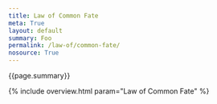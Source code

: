 ```yaml
---
title: Law of Common Fate
meta: True
layout: default
summary: Foo
permalink: /law-of/common-fate/
nosource: True
---
```


<div class="hero">{{page.summary}}</div>

{% include overview.html param="Law of Common Fate" %}
